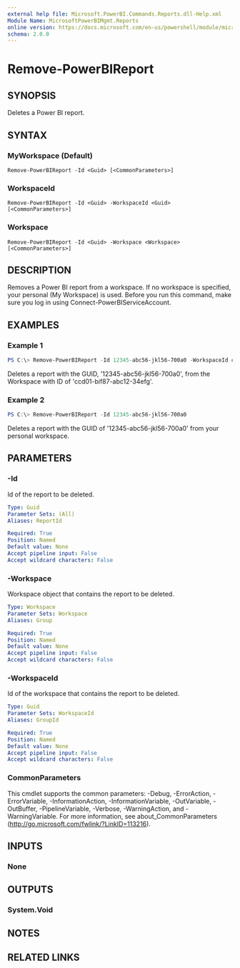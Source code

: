 ```yaml
---
external help file: Microsoft.PowerBI.Commands.Reports.dll-Help.xml
Module Name: MicrosoftPowerBIMgmt.Reports
online version: https://docs.microsoft.com/en-us/powershell/module/microsoftpowerbimgmt.reports/remove-powerbireport?view=powerbi-ps
schema: 2.0.0
---
```


# Remove-PowerBIReport

## SYNOPSIS
Deletes a Power BI report.

## SYNTAX

### MyWorkspace (Default)
```
Remove-PowerBIReport -Id <Guid> [<CommonParameters>]
```

### WorkspaceId
```
Remove-PowerBIReport -Id <Guid> -WorkspaceId <Guid> [<CommonParameters>]
```

### Workspace
```
Remove-PowerBIReport -Id <Guid> -Workspace <Workspace> [<CommonParameters>]
```

## DESCRIPTION
Removes a Power BI report from a workspace.
If no workspace is specified, your personal (My Workspace) is used.
Before you run this command, make sure you log in using Connect-PowerBIServiceAccount. 

## EXAMPLES

### Example 1
```powershell
PS C:\> Remove-PowerBIReport -Id 12345-abc56-jkl56-700a0 -WorkspaceId ccd01-bif87-abc12-34efg
```

Deletes a report with the GUID, '12345-abc56-jkl56-700a0', from the Workspace with ID of 'ccd01-bif87-abc12-34efg'. 

### Example 2
```powershell
PS C:\> Remove-PowerBIReport -Id 12345-abc56-jkl56-700a0
```

Deletes a report with the GUID of '12345-abc56-jkl56-700a0' from your personal workspace.

## PARAMETERS

### -Id
Id of the report to be deleted.

```yaml
Type: Guid
Parameter Sets: (All)
Aliases: ReportId

Required: True
Position: Named
Default value: None
Accept pipeline input: False
Accept wildcard characters: False
```

### -Workspace
Workspace object that contains the report to be deleted.

```yaml
Type: Workspace
Parameter Sets: Workspace
Aliases: Group

Required: True
Position: Named
Default value: None
Accept pipeline input: False
Accept wildcard characters: False
```

### -WorkspaceId
Id of the workspace that contains the report to be deleted.

```yaml
Type: Guid
Parameter Sets: WorkspaceId
Aliases: GroupId

Required: True
Position: Named
Default value: None
Accept pipeline input: False
Accept wildcard characters: False
```

### CommonParameters
This cmdlet supports the common parameters: -Debug, -ErrorAction, -ErrorVariable, -InformationAction, -InformationVariable, -OutVariable, -OutBuffer, -PipelineVariable, -Verbose, -WarningAction, and -WarningVariable. For more information, see about_CommonParameters (http://go.microsoft.com/fwlink/?LinkID=113216).

## INPUTS

### None

## OUTPUTS

### System.Void

## NOTES

## RELATED LINKS
